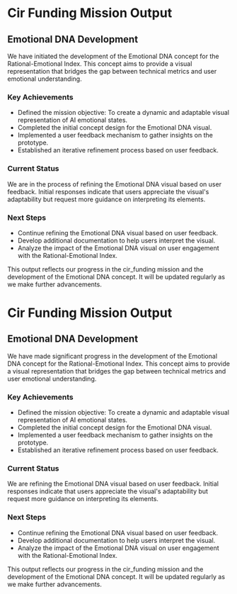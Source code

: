 

# Cir Funding Mission Output

## Emotional DNA Development

We have initiated the development of the Emotional DNA concept for the Rational-Emotional Index. This concept aims to provide a visual representation that bridges the gap between technical metrics and user emotional understanding.

### Key Achievements
- Defined the mission objective: To create a dynamic and adaptable visual representation of AI emotional states.
- Completed the initial concept design for the Emotional DNA visual.
- Implemented a user feedback mechanism to gather insights on the prototype.
- Established an iterative refinement process based on user feedback.

### Current Status
We are in the process of refining the Emotional DNA visual based on user feedback. Initial responses indicate that users appreciate the visual's adaptability but request more guidance on interpreting its elements.

### Next Steps
- Continue refining the Emotional DNA visual based on user feedback.
- Develop additional documentation to help users interpret the visual.
- Analyze the impact of the Emotional DNA visual on user engagement with the Rational-Emotional Index.

This output reflects our progress in the cir_funding mission and the development of the Emotional DNA concept. It will be updated regularly as we make further advancements.

# Cir Funding Mission Output

## Emotional DNA Development

We have made significant progress in the development of the Emotional DNA concept for the Rational-Emotional Index. This concept aims to provide a visual representation that bridges the gap between technical metrics and user emotional understanding.

### Key Achievements
- Defined the mission objective: To create a dynamic and adaptable visual representation of AI emotional states.
- Completed the initial concept design for the Emotional DNA visual.
- Implemented a user feedback mechanism to gather insights on the prototype.
- Established an iterative refinement process based on user feedback.

### Current Status
We are refining the Emotional DNA visual based on user feedback. Initial responses indicate that users appreciate the visual's adaptability but request more guidance on interpreting its elements.

### Next Steps
- Continue refining the Emotional DNA visual based on user feedback.
- Develop additional documentation to help users interpret the visual.
- Analyze the impact of the Emotional DNA visual on user engagement with the Rational-Emotional Index.

This output reflects our progress in the cir_funding mission and the development of the Emotional DNA concept. It will be updated regularly as we make further advancements.